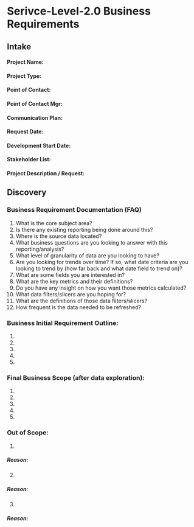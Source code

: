 # Serivce-Level-2.0 Business Requirements

## Intake
#### Project Name:
#### Project Type: 
#### Point of Contact:
#### Point of Contact Mgr:
#### Communication Plan: 
#### Request Date: 
#### Development Start Date:
#### Stakeholder List:
#### Project Description / Request:

## Discovery
### Business Requirement Documentation (FAQ)
1. What is the core subject area?
2. Is there any existing reporting being done around this?
3. Where is the source data located?
4. What business questions are you looking to answer with this reporting/analysis?
5. What level of granularity of data are you looking to have?
6. Are you looking for trends over time? If so, what date criteria are you looking to trend by (how far back and what date field to trend on)?
7. What are some fields you are interested in?
8. What are the key metrics and their definitions?
9. Do you have any insight on how you want those metrics calculated?
10. What data filters/slicers are you hoping for?
11. What are the definitions of those data filters/slicers?
12. How frequent is the data needed to be refreshed?
### Business Initial Requirement Outline:
1.
2.
3.
4.
5.
### Final Business Scope (after data exploration):
1.
2.
3.
4.
5.
### Out of Scope:
1.
##### Reason:
2.
##### Reason:
3.
##### Reason:

